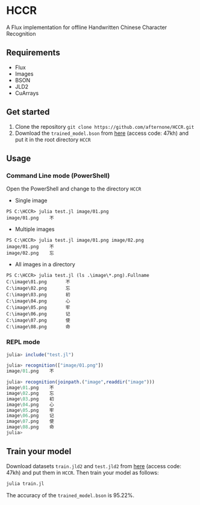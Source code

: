 # HCCR
A Flux implementation for offline Handwritten Chinese Character Recognition

## Requirements
+ Flux
+ Images
+ BSON
+ JLD2
+ CuArrays

## Get started
1. Clone the repository
`git clone https://github.com/afternone/HCCR.git`
2. Download the `trained_model.bson` from [here](https://pan.baidu.com/s/1YP3_KdrrdWQxacU8eyUnXg) (access code: 47kh) and put it in the root directory `HCCR`

## Usage
### Command Line mode (PowerShell)
Open the PowerShell and change to the directory `HCCR`
+ Single image
```
PS C:\HCCR> julia test.jl image/01.png
image/01.png    不
```
+ Multiple images
```
PS C:\HCCR> julia test.jl image/01.png image/02.png
image/01.png    不
image/02.png    忘
```
+ All images in a directory
```
PS C:\HCCR> julia test.jl (ls .\image\*.png).Fullname
C:\image\01.png       不
C:\image\02.png       忘
C:\image\03.png       初
C:\image\04.png       心
C:\image\05.png       牢
C:\image\06.png       记
C:\image\07.png       使
C:\image\08.png       命
```
### REPL mode
```julia
julia> include("test.jl")

julia> recognition(["image/01.png"])
image/01.png    不

julia> recognition(joinpath.("image",readdir("image")))
image\01.png    不
image\02.png    忘
image\03.png    初
image\04.png    心
image\05.png    牢
image\06.png    记
image\07.png    使
image\08.png    命
julia>
```
## Train your model
Download datasets `train.jld2` and `test.jld2` from [here](https://pan.baidu.com/s/1YP3_KdrrdWQxacU8eyUnXg) (access code: 47kh) and put them in `HCCR`.
Then train your model as follows:
```julia
julia train.jl
```
The accuracy of the `trained_model.bson` is 95.22%.
